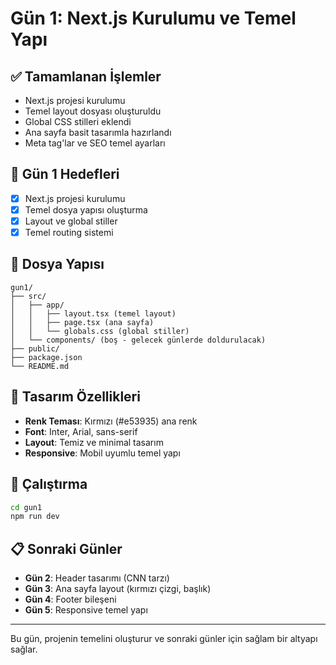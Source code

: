 # Gün 1: Next.js Kurulumu ve Temel Yapı

## ✅ Tamamlanan İşlemler
- Next.js projesi kurulumu
- Temel layout dosyası oluşturuldu
- Global CSS stilleri eklendi
- Ana sayfa basit tasarımla hazırlandı
- Meta tag'lar ve SEO temel ayarları

## 🎯 Gün 1 Hedefleri
- [x] Next.js projesi kurulumu
- [x] Temel dosya yapısı oluşturma
- [x] Layout ve global stiller
- [x] Temel routing sistemi

## 📁 Dosya Yapısı
```
gun1/
├── src/
│   ├── app/
│   │   ├── layout.tsx (temel layout)
│   │   ├── page.tsx (ana sayfa)
│   │   └── globals.css (global stiller)
│   └── components/ (boş - gelecek günlerde doldurulacak)
├── public/
├── package.json
└── README.md
```

## 🎨 Tasarım Özellikleri
- **Renk Teması**: Kırmızı (#e53935) ana renk
- **Font**: Inter, Arial, sans-serif
- **Layout**: Temiz ve minimal tasarım
- **Responsive**: Mobil uyumlu temel yapı

## 🚀 Çalıştırma
```bash
cd gun1
npm run dev
```

## 📋 Sonraki Günler
- **Gün 2**: Header tasarımı (CNN tarzı)
- **Gün 3**: Ana sayfa layout (kırmızı çizgi, başlık)
- **Gün 4**: Footer bileşeni
- **Gün 5**: Responsive temel yapı

---

Bu gün, projenin temelini oluşturur ve sonraki günler için sağlam bir altyapı sağlar.
